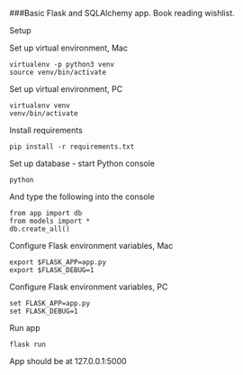 ###Basic Flask and SQLAlchemy app. Book reading wishlist. 

Setup

Set up virtual environment, Mac

```
virtualenv -p python3 venv
source venv/bin/activate
```

Set up virtual environment, PC

```
virtualenv venv
venv/bin/activate
```

Install requirements

```
pip install -r requirements.txt
```

Set up database - start Python console

```
python
```

And type the following into the console

```
from app import db
from models import *
db.create_all()
```

Configure Flask environment variables, Mac

```
export $FLASK_APP=app.py
export $FLASK_DEBUG=1
```

Configure Flask environment variables, PC

```
set FLASK_APP=app.py
set FLASK_DEBUG=1
```

Run app

```
flask run
```

App should be at 127.0.0.1:5000
